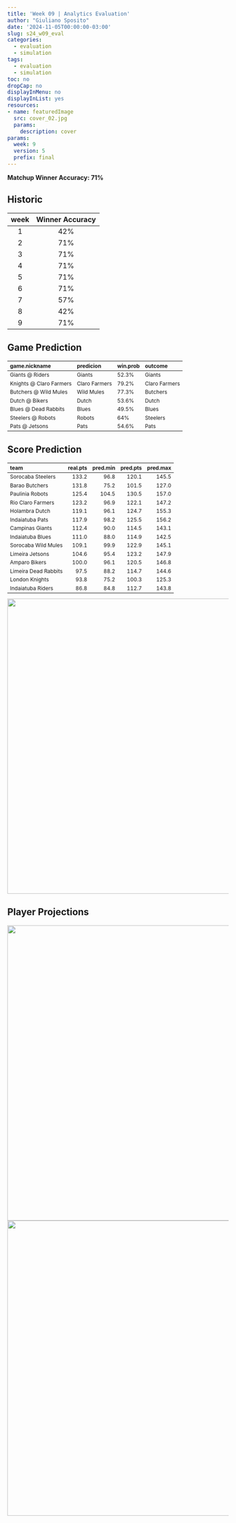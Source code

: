 ```yaml
---
title: 'Week 09 | Analytics Evaluation'
author: "Giuliano Sposito"
date: '2024-11-05T00:00:00-03:00'
slug: s24_w09_eval
categories:
  - evaluation
  - simulation
tags:
  - evaluation
  - simulation
toc: no
dropCap: no
displayInMenu: no
displayInList: yes
resources:
- name: featuredImage
  src: cover_02.jpg
  params:
    description: cover
params:
  week: 9
  version: 5
  prefix: final
---
```

<script src="{{< blogdown/postref >}}index_files/kePrint/kePrint.js"></script>
<link href="{{< blogdown/postref >}}index_files/lightable/lightable.css" rel="stylesheet" />
<script src="{{< blogdown/postref >}}index_files/kePrint/kePrint.js"></script>
<link href="{{< blogdown/postref >}}index_files/lightable/lightable.css" rel="stylesheet" />

**Matchup Winner Accuracy: 71%**

<!--more-->

## Historic

| week | Winner Accuracy |
|:----:|:---------------:|
| 1    |       42%       |
| 2    |       71%       |
| 3    |       71%       |
| 4    |       71%       |
| 5    |       71%       |
| 6    |       71%       |
| 7    |       57%       |
| 8    |       42%       |
| 9    |       71%       |






## Game Prediction

<table class="table" style="font-size: 12px; margin-left: auto; margin-right: auto;">
 <thead>
  <tr>
   <th style="text-align:left;"> game.nickname </th>
   <th style="text-align:left;"> predicion </th>
   <th style="text-align:left;"> win.prob </th>
   <th style="text-align:left;"> outcome </th>
  </tr>
 </thead>
<tbody>
  <tr>
   <td style="text-align:left;"> Giants @ Riders </td>
   <td style="text-align:left;"> Giants </td>
   <td style="text-align:left;"> 52.3% </td>
   <td style="text-align:left;"> Giants </td>
  </tr>
  <tr>
   <td style="text-align:left;"> Knights @ Claro Farmers </td>
   <td style="text-align:left;"> Claro Farmers </td>
   <td style="text-align:left;"> 79.2% </td>
   <td style="text-align:left;"> Claro Farmers </td>
  </tr>
  <tr>
   <td style="text-align:left;"> Butchers @ Wild Mules </td>
   <td style="text-align:left;"> Wild Mules </td>
   <td style="text-align:left;"> 77.3% </td>
   <td style="text-align:left;"> Butchers </td>
  </tr>
  <tr>
   <td style="text-align:left;"> Dutch @ Bikers </td>
   <td style="text-align:left;"> Dutch </td>
   <td style="text-align:left;"> 53.6% </td>
   <td style="text-align:left;"> Dutch </td>
  </tr>
  <tr>
   <td style="text-align:left;"> Blues @ Dead Rabbits </td>
   <td style="text-align:left;"> Blues </td>
   <td style="text-align:left;"> 49.5% </td>
   <td style="text-align:left;"> Blues </td>
  </tr>
  <tr>
   <td style="text-align:left;"> Steelers @ Robots </td>
   <td style="text-align:left;"> Robots </td>
   <td style="text-align:left;"> 64% </td>
   <td style="text-align:left;"> Steelers </td>
  </tr>
  <tr>
   <td style="text-align:left;"> Pats @ Jetsons </td>
   <td style="text-align:left;"> Pats </td>
   <td style="text-align:left;"> 54.6% </td>
   <td style="text-align:left;"> Pats </td>
  </tr>
</tbody>
</table>


## Score Prediction

<table class="table" style="font-size: 12px; margin-left: auto; margin-right: auto;">
 <thead>
  <tr>
   <th style="text-align:left;"> team </th>
   <th style="text-align:right;"> real.pts </th>
   <th style="text-align:right;"> pred.min </th>
   <th style="text-align:right;"> pred.pts </th>
   <th style="text-align:right;"> pred.max </th>
  </tr>
 </thead>
<tbody>
  <tr>
   <td style="text-align:left;"> Sorocaba Steelers </td>
   <td style="text-align:right;"> 133.2 </td>
   <td style="text-align:right;"> 96.8 </td>
   <td style="text-align:right;"> 120.1 </td>
   <td style="text-align:right;"> 145.5 </td>
  </tr>
  <tr>
   <td style="text-align:left;"> Barao Butchers </td>
   <td style="text-align:right;"> 131.8 </td>
   <td style="text-align:right;"> 75.2 </td>
   <td style="text-align:right;"> 101.5 </td>
   <td style="text-align:right;"> 127.0 </td>
  </tr>
  <tr>
   <td style="text-align:left;"> Paulinia Robots </td>
   <td style="text-align:right;"> 125.4 </td>
   <td style="text-align:right;"> 104.5 </td>
   <td style="text-align:right;"> 130.5 </td>
   <td style="text-align:right;"> 157.0 </td>
  </tr>
  <tr>
   <td style="text-align:left;"> Rio Claro Farmers </td>
   <td style="text-align:right;"> 123.2 </td>
   <td style="text-align:right;"> 96.9 </td>
   <td style="text-align:right;"> 122.1 </td>
   <td style="text-align:right;"> 147.2 </td>
  </tr>
  <tr>
   <td style="text-align:left;"> Holambra Dutch </td>
   <td style="text-align:right;"> 119.1 </td>
   <td style="text-align:right;"> 96.1 </td>
   <td style="text-align:right;"> 124.7 </td>
   <td style="text-align:right;"> 155.3 </td>
  </tr>
  <tr>
   <td style="text-align:left;"> Indaiatuba Pats </td>
   <td style="text-align:right;"> 117.9 </td>
   <td style="text-align:right;"> 98.2 </td>
   <td style="text-align:right;"> 125.5 </td>
   <td style="text-align:right;"> 156.2 </td>
  </tr>
  <tr>
   <td style="text-align:left;"> Campinas Giants </td>
   <td style="text-align:right;"> 112.4 </td>
   <td style="text-align:right;"> 90.0 </td>
   <td style="text-align:right;"> 114.5 </td>
   <td style="text-align:right;"> 143.1 </td>
  </tr>
  <tr>
   <td style="text-align:left;"> Indaiatuba Blues </td>
   <td style="text-align:right;"> 111.0 </td>
   <td style="text-align:right;"> 88.0 </td>
   <td style="text-align:right;"> 114.9 </td>
   <td style="text-align:right;"> 142.5 </td>
  </tr>
  <tr>
   <td style="text-align:left;"> Sorocaba Wild Mules </td>
   <td style="text-align:right;"> 109.1 </td>
   <td style="text-align:right;"> 99.9 </td>
   <td style="text-align:right;"> 122.9 </td>
   <td style="text-align:right;"> 145.1 </td>
  </tr>
  <tr>
   <td style="text-align:left;"> Limeira Jetsons </td>
   <td style="text-align:right;"> 104.6 </td>
   <td style="text-align:right;"> 95.4 </td>
   <td style="text-align:right;"> 123.2 </td>
   <td style="text-align:right;"> 147.9 </td>
  </tr>
  <tr>
   <td style="text-align:left;"> Amparo Bikers </td>
   <td style="text-align:right;"> 100.0 </td>
   <td style="text-align:right;"> 96.1 </td>
   <td style="text-align:right;"> 120.5 </td>
   <td style="text-align:right;"> 146.8 </td>
  </tr>
  <tr>
   <td style="text-align:left;"> Limeira Dead Rabbits </td>
   <td style="text-align:right;"> 97.5 </td>
   <td style="text-align:right;"> 88.2 </td>
   <td style="text-align:right;"> 114.7 </td>
   <td style="text-align:right;"> 144.6 </td>
  </tr>
  <tr>
   <td style="text-align:left;"> London Knights </td>
   <td style="text-align:right;"> 93.8 </td>
   <td style="text-align:right;"> 75.2 </td>
   <td style="text-align:right;"> 100.3 </td>
   <td style="text-align:right;"> 125.3 </td>
  </tr>
  <tr>
   <td style="text-align:left;"> Indaiatuba Riders </td>
   <td style="text-align:right;"> 86.8 </td>
   <td style="text-align:right;"> 84.8 </td>
   <td style="text-align:right;"> 112.7 </td>
   <td style="text-align:right;"> 143.8 </td>
  </tr>
</tbody>
</table>


<img src="{{< blogdown/postref >}}index_files/figure-html/scoreChart-1.png" width="672" />

## Player Projections

<img src="{{< blogdown/postref >}}index_files/figure-html/pointsProj-1.png" width="672" />

<img src="{{< blogdown/postref >}}index_files/figure-html/projErrors-1.png" width="672" />

